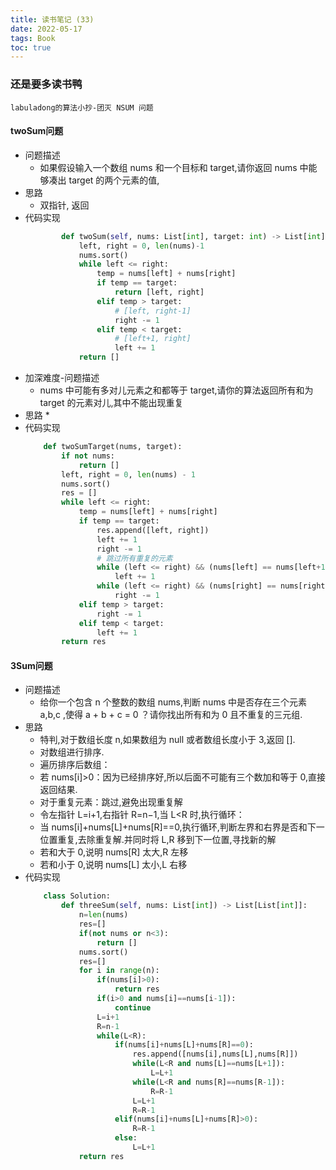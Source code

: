 ```yaml
---
title: 读书笔记 (33)
date: 2022-05-17
tags: Book
toc: true
---
```


### 还是要多读书鸭
    labuladong的算法小抄-团灭 NSUM 问题

<!-- more -->

#### twoSum问题
- 问题描述
    * 如果假设输入一个数组 nums 和一个目标和 target,请你返回 nums 中能够凑出 target 的两个元素的值,
- 思路
    * 双指针, 返回
- 代码实现
    ```python
            def twoSum(self, nums: List[int], target: int) -> List[int]:
                left, right = 0, len(nums)-1
                nums.sort()
                while left <= right:
                    temp = nums[left] + nums[right]
                    if temp == target:
                        return [left, right]
                    elif temp > target:
                        # [left, right-1]
                        right -= 1
                    elif temp < target:
                        # [left+1, right]
                        left += 1
                return []
    ```
- 加深难度-问题描述
    * nums 中可能有多对儿元素之和都等于 target,请你的算法返回所有和为 target 的元素对儿,其中不能出现重复
- 思路
    * 
- 代码实现
    ```python
        def twoSumTarget(nums, target):
            if not nums:
                return []
            left, right = 0, len(nums) - 1
            nums.sort()
            res = []
            while left <= right:
                temp = nums[left] + nums[right]
                if temp == target:
                    res.append([left, right])
                    left += 1
                    right -= 1
                    # 跳过所有重复的元素
                    while (left <= right) && (nums[left] == nums[left+1]):
                        left += 1
                    while (left <= right) && (nums[right] == nums[right-1]):
                        right -= 1
                elif temp > target:
                    right -= 1
                elif temp < target:
                    left += 1
            return res
    ```

#### 3Sum问题
- 问题描述
    * 给你一个包含 n 个整数的数组 nums,判断 nums 中是否存在三个元素 a,b,c ,使得 a + b + c = 0 ？请你找出所有和为 0 且不重复的三元组.
- 思路
    * 特判,对于数组长度 n,如果数组为 null 或者数组长度小于 3,返回 [].
    * 对数组进行排序.
    * 遍历排序后数组：
    * 若 nums[i]>0：因为已经排序好,所以后面不可能有三个数加和等于 0,直接返回结果.
    * 对于重复元素：跳过,避免出现重复解
    * 令左指针 L=i+1,右指针 R=n−1,当 L<R 时,执行循环：
    * 当 nums[i]+nums[L]+nums[R]==0,执行循环,判断左界和右界是否和下一位置重复,去除重复解.并同时将 L,R 移到下一位置,寻找新的解
    * 若和大于 0,说明 nums[R] 太大,R 左移
    * 若和小于 0,说明 nums[L] 太小,L 右移
- 代码实现
    ```python
        class Solution:
            def threeSum(self, nums: List[int]) -> List[List[int]]:
                n=len(nums)
                res=[]
                if(not nums or n<3):
                    return []
                nums.sort()
                res=[]
                for i in range(n):
                    if(nums[i]>0):
                        return res
                    if(i>0 and nums[i]==nums[i-1]):
                        continue
                    L=i+1
                    R=n-1
                    while(L<R):
                        if(nums[i]+nums[L]+nums[R]==0):
                            res.append([nums[i],nums[L],nums[R]])
                            while(L<R and nums[L]==nums[L+1]):
                                L=L+1
                            while(L<R and nums[R]==nums[R-1]):
                                R=R-1
                            L=L+1
                            R=R-1
                        elif(nums[i]+nums[L]+nums[R]>0):
                            R=R-1
                        else:
                            L=L+1
                return res
    ```
